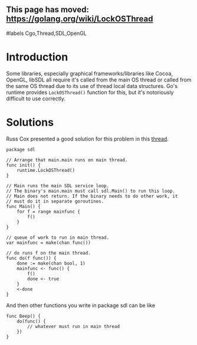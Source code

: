 ## This page has moved: https://golang.org/wiki/LockOSThread ##
#labels Cgo,Thread,SDL,OpenGL

# Introduction #

Some libraries, especially graphical frameworks/libraries like Cocoa, OpenGL, libSDL all require it's
called from the main OS thread or called from the same OS thread due to its use of thread local
data structures. Go's runtime provides `LockOSThread()` function for this, but it's notoriously difficult
to use correctly.

# Solutions #

Russ Cox presented a good solution for this problem in this [thread](https://groups.google.com/d/msg/golang-nuts/IiWZ2hUuLDA/SNKYYZBelsYJ).

```
package sdl

// Arrange that main.main runs on main thread.
func init() {
    runtime.LockOSThread()
}

// Main runs the main SDL service loop.
// The binary's main.main must call sdl.Main() to run this loop.
// Main does not return. If the binary needs to do other work, it
// must do it in separate goroutines.
func Main() {
    for f = range mainfunc {
        f()
    }
}

// queue of work to run in main thread.
var mainfunc = make(chan func())

// do runs f on the main thread.
func do(f func()) {
    done := make(chan bool, 1)
    mainfunc <- func() {
        f()
        done <- true
    }
    <-done
}
```

And then other functions you write in package sdl can be like
```
func Beep() {
    do(func() {
        // whatever must run in main thread
    })
}
```